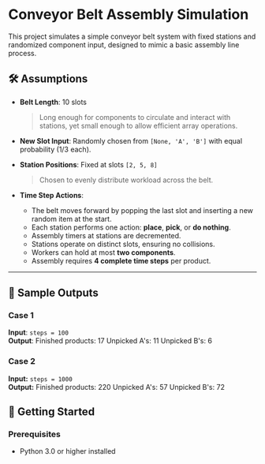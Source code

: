 # Conveyor Belt Assembly Simulation

This project simulates a simple conveyor belt system with fixed stations and randomized component input, designed to mimic a basic assembly line process.

## 🛠️ Assumptions

- **Belt Length**: 10 slots  
  > Long enough for components to circulate and interact with stations, yet small enough to allow efficient array operations.

- **New Slot Input**: Randomly chosen from `[None, 'A', 'B']` with equal probability (1/3 each).

- **Station Positions**: Fixed at slots `[2, 5, 8]`  
  > Chosen to evenly distribute workload across the belt.

- **Time Step Actions**:
  - The belt moves forward by popping the last slot and inserting a new random item at the start.
  - Each station performs one action: **place**, **pick**, or **do nothing**.
  - Assembly timers at stations are decremented.
  - Stations operate on distinct slots, ensuring no collisions.
  - Workers can hold at most **two components**.
  - Assembly requires **4 complete time steps** per product.

---

## 🧪 Sample Outputs

### Case 1
**Input**: `steps = 100`  
**Output**:
  Finished products: 17
  Unpicked A's: 11
  Unpicked B's: 6


### Case 2  
**Input:** `steps = 1000`  
**Output:**
  Finished products: 220
  Unpicked A's: 57
  Unpicked B's: 72

## 🚀 Getting Started

### Prerequisites

- Python 3.0 or higher installed 
